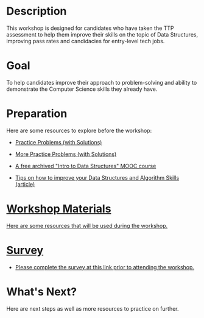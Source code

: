# Description

This workshop is designed for candidates who have taken the TTP assessment to help them improve their skills on the topic of Data Structures, improving pass rates and candidacies for entry-level tech jobs.


# Goal

To help candidates improve their approach to problem-solving and ability to demonstrate the Computer Science skills they already have.


# Preparation

Here are some resources to explore before the workshop:

* <a href="https://github.com/NYC-TTP/algorithms_and_data_structures/blob/master/README.md">Practice Problems (with Solutions)
  
* <a href="https://github.com/NYC-TTP/Data-Structures-Algorithms/blob/master/README.md">More Practice Problems (with Solutions)
  
* <a href="https://www.edx.org/course/introduction-to-data-structures">A free archived "Intro to Data Structures" MOOC course</a>

* <a href="https://medium.com/@fabianterh/how-to-improve-your-data-structures-algorithms-and-problem-solving-skills-af50971cba60">Tips on how to improve your Data Structures and Algorithm Skills (article)


# Workshop Materials

Here are some resources that will be used during the workshop.


# Survey

* <a href="https://docs.google.com/forms/d/1tbpk3ea93bua-zKpCUCHQYk-CmaPkXvDzpGvbP1NqG0/edit?usp=sharing">Please complete the survey at this link prior to attending the workshop.</a>


# What's Next?

Here are next steps as well as more resources to practice on further.
